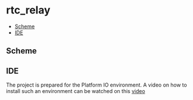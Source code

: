 # rtc_relay
* [Scheme](#Scheme)
* [IDE](#IDE)

## Scheme
## IDE
The project is prepared for the Platform IO environment. A video on how to install such an environment can be watched on this [video](https://youtu.be/Em9NuebT2Kc)